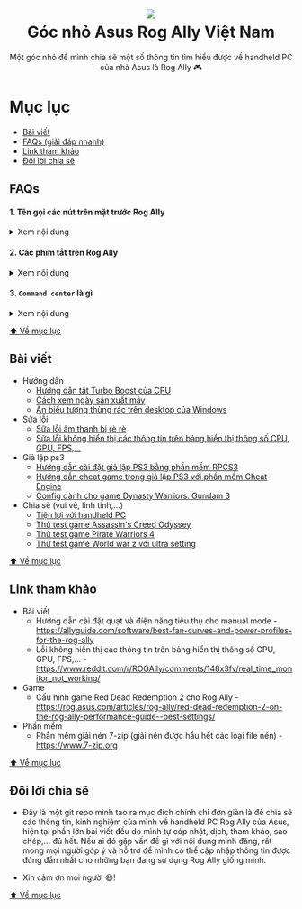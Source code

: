 <h1 align="center">
  <img src="https://raw.githubusercontent.com/kytosai/rog-ally-vietnam/main/cover.jpg">
  <br />
  Góc nhỏ Asus Rog Ally Việt Nam
</h1>

<div align="center">
Một góc nhỏ để mình chia sẽ một số thông tin tìm hiểu được về handheld PC của nhà Asus là Rog Ally 🎮
</div>

# Mục lục

- [Bài viết](#bài-viết)
- [FAQs (giải đáp nhanh)](#faqs)
- [Link tham khảo](#link-tham-khảo)
- [Đôi lời chia sẽ](#đôi-lời-chia-sẽ)

## FAQs

#### 1. Tên gọi các nút trên mặt trước Rog Ally

<details>
  <summary>Xem nội dung</summary>
  
  ![](./faqs/rog-ally-buttons.jpg)
</details>

[//]: <> (------------- Seperate -------------)

#### 2. Các phím tắt trên Rog Ally

<details>
  <summary>Xem nội dung</summary>
  
  ![](./faqs/rog-ally-key-shortcut.jpg)
</details>

[//]: <> (------------- Seperate -------------)

#### 3. `Command center` là gì

<details>
  <summary>Xem nội dung</summary>
  
  Khi bạn bấm phím `Command Center` trên Rog Ally, thì sẽ có một phần mềm trượt từ trái sang phải chiếm 1 phần màn hình bên trái, khu vực này sẽ gọi là `Command Center`

  ![](./faqs/command-center-01.jpg)
</details>

[//]: <> (------------- Seperate -------------)

[⬆️ Về mục lục](#mục-lục)

## Bài viết

- Hướng dẫn
  - [Hướng dẫn tắt Turbo Boost của CPU](./huong-dan/huong-dan-tat-turbo-boost-cua-cpu)
  - [Cách xem ngày sản xuất máy](./huong-dan/cach-xem-ngay-san-xuat-may)
  - [Ẩn biểu tượng thùng rác trên desktop của Windows](./huong-dan/an-bieu-tuong-thung-rac-tren-windows)
- Sửa lỗi
  - [Sữa lỗi âm thanh bị rè rè](./sua-loi/sua-loi-am-thanh-bi-re-re)
  - [Sữa lỗi không hiển thị các thông tin trên bảng hiển thị thông số CPU, GPU, FPS,...](./sua-loi/sua-loi-khong-hien-thi-cac-thong-tin-tren-bang-hien-thi-thong-so-cpu-gpu-fps)
- Giả lập ps3
  - [Hướng dẫn cài đặt giả lập PS3 bằng phần mềm RPCS3](./ps3/huong-dan-cai-dat-gia-lap-ps3)
  - [Hướng dẫn cheat game trong giả lập PS3 với phần mềm Cheat Engine](./ps3/huong-dan-cheat-game-trong-gia-lap-ps3-voi-cheat-engine)
  - [Config dành cho game Dynasty Warriors: Gundam 3](./ps3/game-dynasty-warriors-gundam-3)
- Chia sẽ (vui vẻ, linh tinh,...)
  - [Tiện lợi với handheld PC](./chia-se/tien-loi-voi-handheld-pc)
  - [Thử test game Assassin's Creed Odyssey](./chia-se/thu-test-game-assassin-creed-odyssey)
  - [Thử test game Pirate Warriors 4](./chia-se/thu-test-game-pirate-warriors-4)
  - [Thử test game World war z với ultra setting](./chia-se/thu-test-game-world-war-z-voi-ultra-setting)

[⬆️ Về mục lục](#mục-lục)

## Link tham khảo

- Bài viết
  - Hướng dẫn cài đặt quạt và điện năng tiêu thụ cho manual mode - https://allyguide.com/software/best-fan-curves-and-power-profiles-for-the-rog-ally
  - Lỗi không hiển thị các thông tin trên bảng hiển thị thông số CPU, GPU, FPS,... - https://www.reddit.com/r/ROGAlly/comments/148x3fv/real_time_monitor_not_working/
- Game
  - Cấu hình game Red Dead Redemption 2 cho Rog Ally - https://rog.asus.com/articles/rog-ally/red-dead-redemption-2-on-the-rog-ally-performance-guide--best-settings/
- Phần mềm
  - Phần mềm giải nén 7-zip (giải nén được hầu hết các loại file nén) - https://www.7-zip.org

[⬆️ Về mục lục](#mục-lục)

## Đôi lời chia sẽ

- Đây là một git repo mình tạo ra mục đích chính chỉ đơn giản là để chia sẽ các thông tin, kinh nghiệm của mình về handheld PC Rog Ally của Asus, hiện tại phần lớn bài viết đều do mình tự cóp nhặt, dịch, tham khảo, sao chép,... đủ hết. Nếu ai đó gặp vấn đề gì với nội dung mình đăng, rất mong mọi người góp ý và hỗ trợ để mình có thể cập nhập thông tin được đúng đắn nhất cho những bạn đang sử dụng Rog Ally giống mình.

- Xin cảm ơn mọi người 😄!

[⬆️ Về mục lục](#mục-lục)
